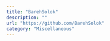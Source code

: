 ```yaml
---
title: "BarehSolok"
description: ""
url: "https://github.com/BarehSolok"
category: "Miscellaneous"
---
```

